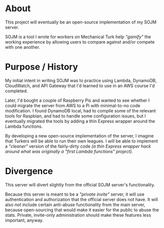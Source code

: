# About

This project will eventually be an open-source implementation of my SOJM server.

SOJM is a tool I wrote for workers on Mechanical Turk help *"gamify"* the working experience by allowing users to compare against and/or compete with one another.

# Purpose / History

My initial intent in writing SOJM was to practice using Lambda, DynamoDB, CloudWatch, and API Gateway that I'd learned to use in an AWS course I'd completed.

Later, I'd bought a couple of Raspberry Pis and wanted to see whether I could migrate the server from AWS to a Pi with minimal-to-no code modification. I found DynamoDB local, had to compile some of the relevant tools for Raspbian, and had to handle some configuration issues, but I eventually migrated the tools by adding a thin Express wrapper around the Lambda functions.

By developing a new open-source implementation of the server, I imagine that Turkers will be able to run their own leagues. I will be able to implement a *"cleaner"* version of the fairly-dirty code *(a thin Express wrapper hack around what was originally a "first Lambda functions" project)*.

# Divergence

This server will divert slightly from the official SOJM server's functionality.

Because this server is meant to be a *"private invite"* server, it will use authentication and authorization that the official server does not have. It will also *not* include certain anti-abuse functionality from the main server, because open-sourcing that would make it easier for the public to abuse the stats. Private, invite-only administration should make these features less important, anyway.
